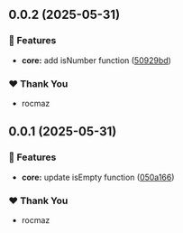 ## 0.0.2 (2025-05-31)

### 🚀 Features

- **core:** add isNumber function ([50929bd](https://github.com/calyjs/calyjs-setup/commit/50929bd))

### ❤️ Thank You

- rocmaz

## 0.0.1 (2025-05-31)

### 🚀 Features

- **core:** update isEmpty function ([050a166](https://github.com/calyjs/calyjs-setup/commit/050a166))

### ❤️ Thank You

- rocmaz
